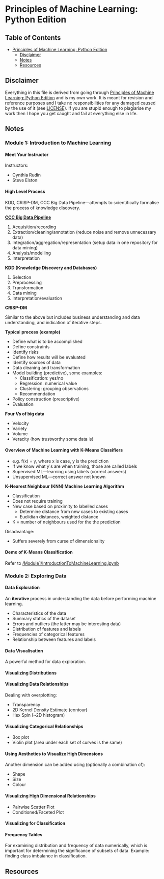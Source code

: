 # Principles of Machine Learning: Python Edition

## Table of Contents

* [Principles of Machine Learning: Python Edition](#principles-of-machine-learning:-python-edition)
  * [Disclaimer](#disclaimer)
  * [Notes](#notes)
  * [Resources](#resources)

## Disclaimer

Everything in this file is derived from going through [Principles of Machine Learning: Python Edition](https://www.edx.org/course/principles-of-machine-learning-python-edition) and is my own work. It is meant for revision and reference purposes and I take no responsibilities for any damaged caused by the use of it (see [LICENSE](https://github.com/honmanyau/study-notes/blob/master/LICENSE.md)). If you are stupid enough to plagiarise my work then I hope you get caught and fail at everything else in life.

## Notes

### Module 1: Introduction to Machine Learning

#### Meet Your Instructor

Instructors:
* Cynthia Rudin
* Steve Elston

#### High Level Process

KDD, CRISP-DM, CCC Big Data Pipeline—attempts to scientifically formalise the process of knowledge discovery.

**[CCC Big Data Pipeline](https://cra.org/ccc/wp-content/uploads/sites/2/2015/05/bigdatawhitepaper.pdf)**

1. Acquisition/recording
2. Extraction/cleaning/annotation (reduce noise and remove unnecessary data)
3. Integration/aggregation/representation (setup data in one repository for data mining)
4. Analysis/modelling
5. Interpretation

**KDD (Knowledge Discovery and Databases)**
1. Selection
2. Preprocessing
3. Transformation
4. Data mining
5. Interpretation/evaluation

**CRISP-DM**

Similar to the above but includes business understanding and data understanding, and indication of iterative steps.

**Typical process (example)**

* Define what is to be accomplished
* Define constraints
* Identify risks
* Define how results will be evaluated
* Identify sources of data
* Data cleaning and transformation
* Model building (predictive), some examples:
  * Classification: yes/no
  * Regression: numerical value
  * Clustering: grouping observations
  * Recommendation
* Policy construction (prescriptive)
* Evaluation

**Four Vs of big data**
* Velocity
* Variety
* Volume
* Veracity (how trustworthy some data is)

#### Overview of Machine Learning with K-Means Classifiers

* e.g. f(x) = y, where x is case, y is the prediction
* If we know what y's are when training, those are called labels
* Supervised ML—learning using labels (correct answers)
* Unsupervised ML—correct answer not known

**K-Nearest Neighbour (KNN) Machine Learning Algorithm**

* Classification
* Does not require training
* New case based on proximity to labelled cases
  * Determine distance from new cases to existing cases
  * Euclidian distances, weighted distance
* K = number of neighbours used for the the prediction

Disadvantage:
* Suffers severely from curse of dimensionality

#### Demo of K-Means Classification

Refer to [/Module1/IntroductionToMachineLearning.ipynb](https://pomlpython-honmanyau.notebooks.azure.com/nb/notebooks/Module1/IntroductionToMachineLearning.ipynb)

### Module 2: Exploring Data

#### Data Exploration

An **iterative** process in understanding the data before performing machine learning.

* Characteristics of the data
* Summary statics of the dataset
* Errors and outliers (the latter may be interesting data)
* Distribution of features and labels
* Frequencies of categorical features
* Relationship between features and labels

#### Data Visualisation

A powerful method for data exploration.

#### Visualizing Distributions

#### Visualizing Data Relationships

Dealing with overplotting:
* Transparency
* 2D Kernel Density Estimate (contour)
* Hex Spin (~2D histogram)

#### Visualizing Categorical Relationships

* Box plot
* Violin plot (area under each set of curves is the same)

#### Using Aesthetics to Visualize High Dimensions

Another dimension can be added using (optionally a combination of):
* Shape
* Size
* Colour

#### Visualizing High Dimensional Relationships

* Pairwise Scatter Plot
* Conditioned/Faceted Plot

#### Visualizing for Classification

#### Frequency Tables

For examining distribution and frequency of data numerically, which is important for determining the significance of subsets of data. Example: finding class imbalance in classification.











## Resources
